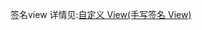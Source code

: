 签名view
详情见:[自定义 View(手写签名 View)](https://yangxiaoge.github.io/2016/01/08/2016-01-08-Android-%E5%B8%B8%E7%94%A8%E6%96%B9%E6%B3%95%E6%91%98%E8%AE%B0/)
